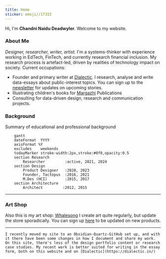 ```yaml
---
title: Home
sticker: emoji//1f315
---
```

Hi, I'm **Chandni Naidu Deadwyler**. 
Welcome to my website. 
### About Me
*Designer, researcher, writer, artist.*
I'm a systems-thinker with experience working in EdTech, FinTech, and currently research financial inclusion. My research process is artefact-led, driven by realities of technology impact on society. 
Current occupations:
- Founder and primary writer at [Dialectic](https://dialectic.in/). I research, analyse and write data-essays about public-interest topics. You can sign up to the [newsletter](https://dialecticstudio.substack.com/) for updates on upcoming stories.
- Illustrating children's books for [Margazhi](https://margazhi.in/) Publications
- Consulting for data-driven design, research and communication projects.
### Background
Summary of educational and professional background
```mermaid
	gantt
    dateFormat  YYYY
    axisFormat %Y
    excludes    weekends
    todayMarker stroke-width:2px,stroke:#0f0,opacity:0.5
    section Research
        Researcher         :active, 2021, 2024
    section Design
        Product Designer   :2020, 2023
	    Founder, Tactopus  :2016, 2021
        M.Des (HCI)        :2015, 2017
    section Architecture
	    Architect         :2012, 2015
```
---
### Art Shop
Also this is my art shop: [Whalesong](https://whalesong.printify.me/products) 
I create art quite regularly, but update the store sporadically. You can sign up [here](https://whalesongstudio.substack.com/) to be updated on new products.

---
```[!note] 
I recently moved my site to an Obsidian-Quartz-GitHub set up, and with it there have been some changes in how I document and share my work. On this site, there's less of the design portfolio content or research case studies. My recent work is better suited for writing in the essay form, both on this website and on [Dialectic](https://dialectic.in/)  
```

